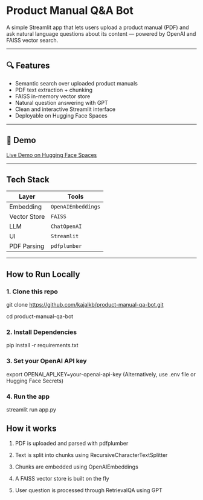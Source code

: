 
# Product Manual Q&A Bot

A simple Streamlit app that lets users upload a product manual (PDF) and ask natural language questions about its content — powered by OpenAI and FAISS vector search.

---

## 🔍 Features

- Semantic search over uploaded product manuals
- PDF text extraction + chunking
- FAISS in-memory vector store
- Natural question answering with GPT
- Clean and interactive Streamlit interface
- Deployable on Hugging Face Spaces

---

## 📸 Demo

[Live Demo on Hugging Face Spaces](https://huggingface.co/spaces/your-username/product-manual-bot)


---

## Tech Stack

| Layer | Tools |
|-------|-------|
| Embedding | `OpenAIEmbeddings` |
| Vector Store | `FAISS` |
| LLM | `ChatOpenAI` |
| UI | `Streamlit` |
| PDF Parsing | `pdfplumber` |

---

## How to Run Locally

### 1. Clone this repo

git clone https://github.com/kajalkb/product-manual-qa-bot.git

cd product-manual-qa-bot


### 2. Install Dependencies

pip install -r requirements.txt

### 3. Set your OpenAI API key

export OPENAI_API_KEY=your-openai-api-key (Alternatively, use .env file or Hugging Face Secrets)

### 4. Run the app

streamlit run app.py


## How it works

1. PDF is uploaded and parsed with pdfplumber

2. Text is split into chunks using RecursiveCharacterTextSplitter

3. Chunks are embedded using OpenAIEmbeddings

4. A FAISS vector store is built on the fly

5. User question is processed through RetrievalQA using GPT

